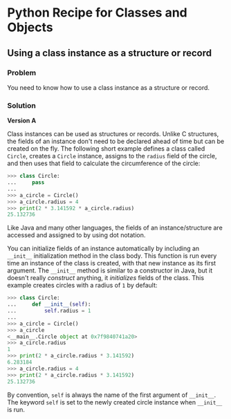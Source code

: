 # Python Recipe for Classes and Objects

## Using a class instance as a structure or record

### Problem

You need to know how to use a class instance as a structure or record.

### Solution

**Version A**

Class instances can be used as structures or records. Unlike C 
structures, the fields of an instance don't need to be declared ahead of 
time but can be created on the fly. The following short example defines 
a class called `Circle`, creates a `Circle` instance, assigns to 
the `radius` field of the circle, and then uses that field to calculate 
the circumference of the circle:

```python
>>> class Circle:
...     pass
...
>>> a_circle = Circle()
>>> a_circle.radius = 4
>>> print(2 * 3.141592 * a_circle.radius)
25.132736
```

Like Java and many other languages, the fields of an instance/structure 
are accessed and assigned to by using dot notation.

You can initialize fields of an instance automatically by including 
an `__init__` initialization method in the class body. This function is 
run every time an instance of the class is created, with that new 
instance as its first argument. The `__init__` method is similar to a 
constructor in Java, but it doesn't really *construct* anything, 
it *initializes* fields of the class. This example creates circles with 
a radius of `1` by default:

```python
>>> class Circle:
...     def __init__(self):
...         self.radius = 1
...
>>> a_circle = Circle()
>>> a_circle
<__main__.Circle object at 0x7f9840741a20>
>>> a_circle.radius
1
>>> print(2 * a_circle.radius * 3.141592)
6.283184
>>> a_circle.radius = 4
>>> print(2 * a_circle.radius * 3.141592)
25.132736
```

By convention, `self` is always the name of the first argument 
of `__init__`. The keyword `self` is set to the newly created circle 
instance when `__init__` is run.
